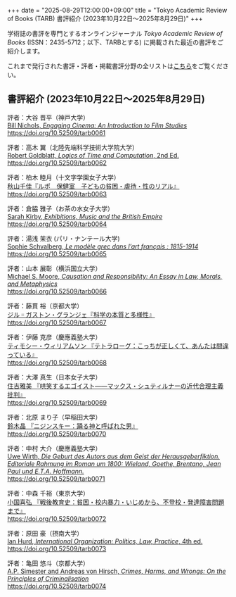 +++
date = "2025-08-29T12:00:00+09:00"
title = "Tokyo Academic Review of Books (TARB) 書評紹介 (2023年10月22日〜2025年8月29日)"
+++

学術誌の書評を専門とするオンラインジャーナル *Tokyo Academic Review of Books* (ISSN：2435-5712；以下、TARBとする) に掲載された最近の書評をご紹介します。

これまで発行された書評・評者・掲載書評分野の全リストは[こちら](https://tarb.yamanami.tokyo/p/reviewarchive.html)をご覧ください。


## 書評紹介 (2023年10月22日〜2025年8月29日)

評者：大谷 晋平（神戸大学）<br>
[Bill Nichols, *Engaging Cinema: An Introduction to Film Studies*](https://tarb.yamanami.tokyo/2024/02/0061-bill-nichols-engaging-cinema-an-introduction-to-film-studies.html)<br>
https://doi.org/10.52509/tarb0061

評者：高木 翼（北陸先端科学技術大学院大学）<br>
[Robert Goldblatt, *Logics of Time and Computation*, 2nd Ed.](https://tarb.yamanami.tokyo/2024/04/0062-robert-goldblatt-logics-of-time-and-computation.html)<br>
https://doi.org/10.52509/tarb0062

評者：柏木 睦月（十文字学園女子大学）<br>
[秋山千佳『ルポ　保健室　子どもの貧困・虐待・性のリアル』](https://tarb.yamanami.tokyo/2024/05/0063-akiyama-chika-rupo-hokenshitsu-kodomo-no-hinkon-gyakutai-sei-no-riaru.html)<br>
https://doi.org/10.52509/tarb0063

評者：倉脇 雅子（お茶の水女子大学）<br>
[Sarah Kirby, *Exhibitions, Music and the British Empire*](https://tarb.yamanami.tokyo/2024/09/0064-sarah-kirby-exhibitions-music-and-the-british-empire.html)<br>
https://doi.org/10.52509/tarb0064

評者：湯浅 茉衣 (パリ・ナンテール大学)<br>
[Sophie Schvalberg, *Le modèle grec dans l’art français : 1815-1914*](https://tarb.yamanami.tokyo/2024/10/0065-sophie-schvalberg-le-modele-grec-dans-lart-francais.html)<br>
https://doi.org/10.52509/tarb0065

評者：山本 展彰（横浜国立大学）<br>
[Michael S. Moore, *Causation and Responsibility: An Essay in Law, Morals, and Metaphysics*](https://tarb.yamanami.tokyo/2024/10/0066-michael-s-moore-causation-and-responsibility.html)<br>
https://doi.org/10.52509/tarb0066

評者：藤貫 裕（京都大学）<br>
[ジル゠ガストン・グランジェ『科学の本質と多様性』](https://tarb.yamanami.tokyo/2025/01/0067-Gilles-Gaston-Granger-La-Science-et-les-sciences.html)<br>
https://doi.org/10.52509/tarb0067

評者：伊藤 克彦（慶應義塾大学）<br>
[ティモシー・ウィリアムソン 『テトラローグ：こっちが正しくて、あんたは間違っている』](https://tarb.yamanami.tokyo/2025/01/0068-timothy-williamson-tetralogu-kocchi-ga-tadashikute-anta-ha-machigatteru.html)<br>
https://doi.org/10.52509/tarb0068

評者：大澤 真生（日本女子大学）<br>
[住吉雅美 『哄笑するエゴイスト――マックス・シュティルナーの近代合理主義批判』](https://tarb.yamanami.tokyo/2025/01/0069-koushousuru-egoist-max-stirner-no-kindaigourishugi.html)<br>
https://doi.org/10.52509/tarb0069

評者：北原 まり子（早稲田大学）<br>
[鈴木晶 『ニジンスキー：踊る神と呼ばれた男』](https://tarb.yamanami.tokyo/2025/03/0070-suzuki-sho-Nijinsky.html)<br>
https://doi.org/10.52509/tarb0070

評者：中村 大介（慶應義塾大学）<br>
[Uwe Wirth, *Die Geburt des Autors aus dem Geist der Herausgeberfiktion. Editoriale Rahmung im Roman um 1800: Wieland, Goethe, Brentano, Jean Paul und E.T.A. Hoffmann.*](https://tarb.yamanami.tokyo/2025/07/0071-uwe-wirth-die-geburt-des-autors-aus-dem-geist-der-herausgeberfiktion.html)<br>
https://doi.org/10.52509/tarb0071

評者：中森 千裕（東京大学）<br>
[小国喜弘 『戦後教育史：貧困・校内暴力・いじめから、不登校・発達障害問題まで』](https://tarb.yamanami.tokyo/2025/07/0072-kokuni-yoshihiro-sengo-kyouikushi.html)<br>
https://doi.org/10.52509/tarb0072

評者：原田 豪（摂南大学）<br>
[Ian Hurd, *International Organization: Politics, Law, Practice*, 4th ed.](https://tarb.yamanami.tokyo/2025/08/0073-hurd-ian-international-organization.html)<br>
https://doi.org/10.52509/tarb0073

評者：亀田 悠斗（京都大学）<br>
[A.P. Simester and Andreas von Hirsch, *Crimes, Harms, and Wrongs: On the Principles of Criminalisation*](https://tarb.yamanami.tokyo/2025/08/0074-simester-andreas-von-hirsch-crimes-harms-and-wrongs.html)<br>
https://doi.org/10.52509/tarb0074
